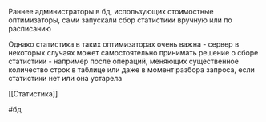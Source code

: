 Раннее администраторы в бд, использующих стоимостные оптимизаторы, сами запускали сбор статистики вручную или по расписанию

Однако статистика в таких оптимизаторах очень важна - сервер в некоторых случаях может самостоятельно принимать решение о сборе статистики - например после операций, меняющих существенное количество строк в таблице или даже в момент разбора запроса, если статистики нет или она устарела

[[Статистика]]

#бд 